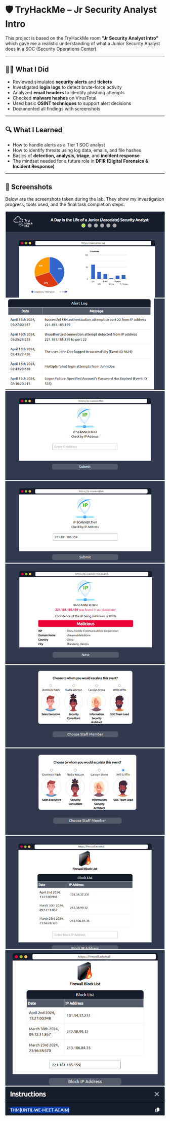 # 🛡️ TryHackMe – Jr Security Analyst Intro

This project is based on the TryHackMe room **"Jr Security Analyst Intro"** which gave me a realistic understanding of what a Junior Security Analyst does in a SOC (Security Operations Center).

---

## 👨‍💻 What I Did

- Reviewed simulated **security alerts** and **tickets**  
- Investigated **login logs** to detect brute-force activity  
- Analyzed **email headers** to identify phishing attempts  
- Checked **malware hashes** on VirusTotal  
- Used basic **OSINT techniques** to support alert decisions  
- Documented all findings with screenshots

---

## 🔍 What I Learned

- How to handle alerts as a Tier 1 SOC analyst  
- How to identify threats using log data, emails, and file hashes  
- Basics of **detection, analysis, triage**, and **incident response**  
- The mindset needed for a future role in **DFIR (Digital Forensics & Incident Response)**

---

## 📸 Screenshots

Below are the screenshots taken during the lab. They show my investigation progress, tools used, and the final task completion steps.

![Screenshot](Screenshot%202025-06-30%20095750.png)  
![Screenshot](Screenshot%202025-06-30%20095812.png)  
![Screenshot](Screenshot%202025-06-30%20095919.png)  
![Screenshot](Screenshot%202025-06-30%20095934.png)  
![Screenshot](Screenshot%202025-06-30%20100108.png)  
![Screenshot](Screenshot%202025-06-30%20100132.png)  
![Screenshot](Screenshot%202025-06-30%20100141.png)  
![Screenshot](Screenshot%202025-06-30%20100244.png)  
![Screenshot](Screenshot%202025-06-30%20100333.png)  
![Screenshot](Screenshot%202025-06-30%20100513.png)
